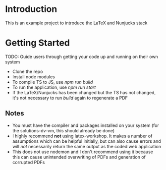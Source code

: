 # Introduction 
This is an example project to introduce the LaTeX and Nunjucks stack 

# Getting Started
TODO: Guide users through getting your code up and running on their own system
- Clone the repo
- Install node modules
- To compile TS to JS, use *npm run build*
- To run the application, use *npm run start*
- If the LaTeX/Nunjucks has been changed but the TS has not changed, it's not necessary to run *build* again to regenerate a PDF

## Notes
- You must have the compiler and packages installed on your system (for the solutions-dv-vm, this should already be done)
- I highly recommend **not** using latex-workshop. It makes a number of assumptions which can be helpful initially, but can also cause errors and will *not* necessarily return the same output as the coded web application
- This does not use nodemon and I don't recommend using it because this can cause unintended overwriting of PDFs and generation of corrupted PDFs